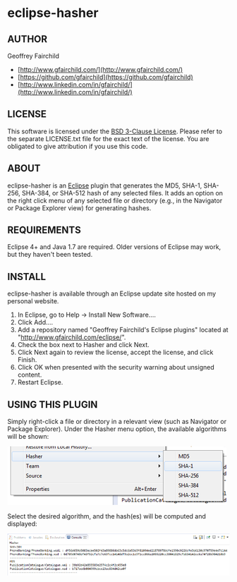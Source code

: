 # eclipse-hasher

## AUTHOR
Geoffrey Fairchild
* [http://www.gfairchild.com/](http://www.gfairchild.com/)
* [https://github.com/gfairchild](https://github.com/gfairchild)
* [http://www.linkedin.com/in/gfairchild/](http://www.linkedin.com/in/gfairchild/)

## LICENSE
This software is licensed under the [BSD 3-Clause License](http://opensource.org/licenses/BSD-3-Clause). Please refer to the separate LICENSE.txt file for the exact text of the license. You are obligated to give attribution if you use this code.

## ABOUT
eclipse-hasher is an [Eclipse](http://www.eclipse.org/) plugin that generates the MD5, SHA-1, SHA-256, SHA-384, or SHA-512 hash of any selected files. It adds an option on the right click menu of any selected file or directory (e.g., in the Navigator or Package Explorer view) for generating hashes.

## REQUIREMENTS
Eclipse 4+ and Java 1.7 are required. Older versions of Eclipse may work, but they haven't been tested.

## INSTALL
eclipse-hasher is available through an Eclipse update site hosted on my personal website.

1. In Eclipse, go to Help -> Install New Software....
2. Click Add....
3. Add a repository named "Geoffrey Fairchild's Eclipse plugins" located at "http://www.gfairchild.com/eclipse/".
4. Check the box next to Hasher and click Next.
5. Click Next again to review the license, accept the license, and click Finish.
6. Click OK when presented with the security warning about unsigned content.
7. Restart Eclipse.

## USING THIS PLUGIN
Simply right-click a file or directory in a relevant view (such as Navigator or Package Explorer). Under the Hasher menu option, the available algorithms will be shown:

![rightclick.png](images/rightclick.png)

Select the desired algorithm, and the hash(es) will be computed and displayed:

![rightclick.png](images/output.png)
